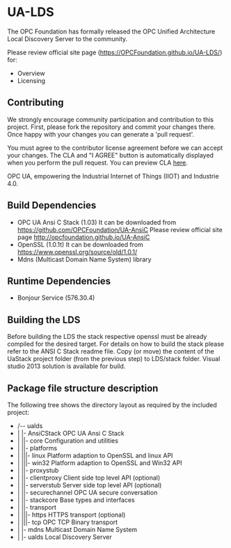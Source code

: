 # UA-LDS

The OPC Foundation has formally released the OPC Unified Architecture Local Discovery Server to the community.

Please review official site page (https://OPCFoundation.github.io/UA-LDS/) for:
 * Overview
 * Licensing
 
## Contributing

We strongly encourage community participation and contribution to this project. First, please fork the repository and commit your changes there. Once happy with your changes you can generate a 'pull request'.

You must agree to the contributor license agreement before we can accept your changes. The CLA and "I AGREE" button is automatically displayed when you perform the pull request. You can preview CLA [here](https://opcfoundation.org/license/cla/ContributorLicenseAgreementv1.0.pdf).

OPC UA, empowering the Industrial Internet of Things (IIOT) and Industrie 4.0.

## Build Dependencies

 * OPC UA Ansi C Stack (1.03)
       It can be downloaded from https://github.com/OPCFoundation/UA-AnsiC
	   Please review official site page http://opcfoundation.github.io/UA-AnsiC
 * OpenSSL (1.0.1t)
       It can be downloaded from https://www.openssl.org/source/old/1.0.1/
 * Mdns (Multicast Domain Name System) library
 
## Runtime Dependencies

 * Bonjour Service (576.30.4)
 
## Building the LDS

Before building the LDS the stack respective openssl must be already compiled for the desired target. For details on how to build the stack please refer to the ANSI C Stack readme file.
Copy (or move) the content of the  UaStack project folder (from the previous step) to LDS/stack folder. Visual studio 2013 solution is available for build.

## Package file structure description

The following tree shows the directory layout as required by the included project:

- /-- ualds
- |  |- AnsiCStack               OPC UA Ansi C Stack
- |    ||- core                   Configuration and utilities
- |    ||- platforms
- |      |||- linux                Platform adaption to OpenSSL and linux API
- |      |||- win32                Platform adaption to OpenSSL and Win32 API
- |    ||- proxystub
- |    ||- clientproxy            Client side top level API (optional)
- |    ||- serverstub             Server side top level API (optional)
- |    ||- securechannel          OPC UA secure conversation
- |    ||- stackcore              Base types and interfaces
- |    ||- transport
- |      |||- https                HTTPS transport (optional)
- |      |||- tcp                  OPC TCP Binary transport
- |  |- mdns                     Multicast Domain Name System
- |  |- ualds                    Local Discovery Server